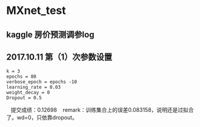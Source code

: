 # MXnet_test
## kaggle 房价预测调参log
## 2017.10.11 第（1）次参数设置
    k = 3
    epochs = 80
    verbose_epoch = epochs -10
    learning_rate = 0.03
    weight_decay = 0
    Dropout = 0.5
    提交成绩：0.12698
    remark：训练集合上的误差0.083158，说明还是过拟合了。wd=0，只依靠dropout。


